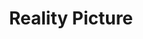 ---
artist: 'Patrick Holland'
title: 'Reality Picture'
apple_link: ""
link: 'https://www.dropbox.com/s/2pbxtcu0zk70nbs/PatrickHolland.zip?dl=1'
content: ""
new_image: ../assets/FFWD/Patrick.jpg
published_date: '2020-03-28T22:43:10.000Z'
---